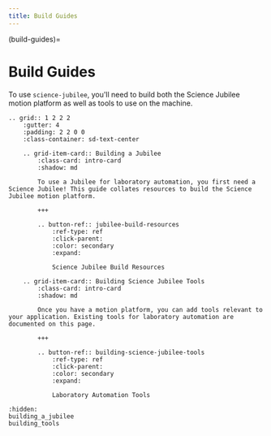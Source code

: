 ```yaml
---
title: Build Guides
---
```


(build-guides)=
# Build Guides

To use `science-jubilee`, you'll need to build both the Science Jubilee motion platform as well as tools to use on the machine.

```{eval-rst}
.. grid:: 1 2 2 2
    :gutter: 4
    :padding: 2 2 0 0
    :class-container: sd-text-center

    .. grid-item-card:: Building a Jubilee
        :class-card: intro-card
        :shadow: md

        To use a Jubilee for laboratory automation, you first need a Science Jubilee! This guide collates resources to build the Science Jubilee motion platform.

        +++

        .. button-ref:: jubilee-build-resources
            :ref-type: ref
            :click-parent:
            :color: secondary
            :expand:

            Science Jubilee Build Resources

    .. grid-item-card:: Building Science Jubilee Tools
        :class-card: intro-card
        :shadow: md

        Once you have a motion platform, you can add tools relevant to your application. Existing tools for laboratory automation are documented on this page.

        +++

        .. button-ref:: building-science-jubilee-tools
            :ref-type: ref
            :click-parent:
            :color: secondary
            :expand:

            Laboratory Automation Tools
```

```{toctree}
:hidden:
building_a_jubilee
building_tools
```
